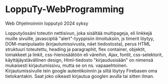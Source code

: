 # LoppuTy-WebProgramming
Web Ohjelmoinnin lopputyö 2024 syksy

Lopputyössäni toteutin nettisivun, joka sisältää multipageja, eli linkkejä muille sivuille, javasciptiä "alert"-tyyppisiin ilmoituksiin, js timerit löytyy, DOM-manipulaatio (kirjautumissivusta, näet tiedostosta), perus HTML struktuuri toteutettu, heading ja paragraphit, flex container, objektit, lomakkeet ja linkit,  css-hienosäätöön eli väreihin, Ajax, fontit, css-selektorit, käyttäjäystävällinen design,  Html-tiedosto "kirjaudusisään" on nimensä mukaisesti kirjautumissivu, mutta se on ns. vapaaehtoinen. Kirjautumissivulle tein google autentikoinnin ja siltä löytyy Firebasen oma tietokantakin. Saat joko oikeasti kirjautua googlen avulla tai sitten ilman.
